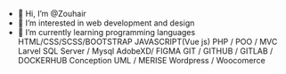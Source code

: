 - 👋 Hi, I’m @Zouhair
- 👀 I’m interested in web development and design
- 🌱 I’m currently learning programming languages 
HTML/CSS/SCSS/BOOTSTRAP
JAVASCRIPT(Vue js) 
PHP / POO / MVC Larvel SQL Server / Mysql
AdobeXD/ FIGMA
GIT / GITHUB / GITLAB / DOCKERHUB
Conception UML / MERISE 
Wordpress / Woocomerce 


